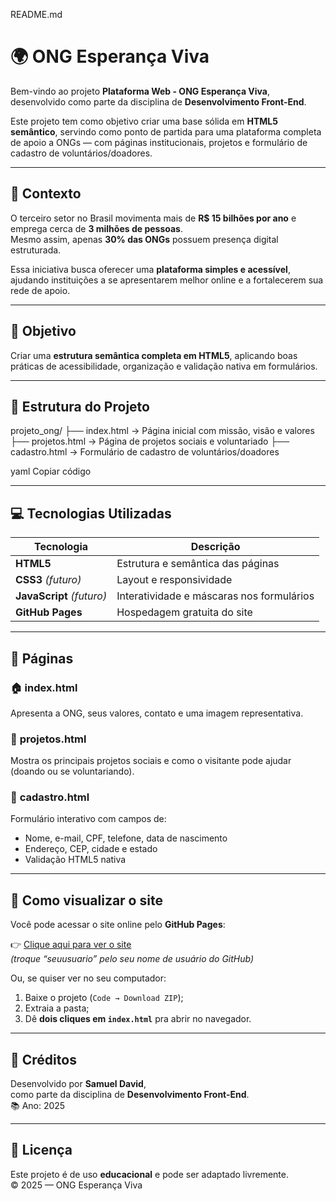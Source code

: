 README.md
# 🌍 ONG Esperança Viva

Bem-vindo ao projeto **Plataforma Web - ONG Esperança Viva**, desenvolvido como parte da disciplina de **Desenvolvimento Front-End**.

Este projeto tem como objetivo criar uma base sólida em **HTML5 semântico**, servindo como ponto de partida para uma plataforma completa de apoio a ONGs — com páginas institucionais, projetos e formulário de cadastro de voluntários/doadores.

---

## 🧩 Contexto

O terceiro setor no Brasil movimenta mais de **R$ 15 bilhões por ano** e emprega cerca de **3 milhões de pessoas**.  
Mesmo assim, apenas **30% das ONGs** possuem presença digital estruturada.  

Essa iniciativa busca oferecer uma **plataforma simples e acessível**, ajudando instituições a se apresentarem melhor online e a fortalecerem sua rede de apoio.

---

## 🎯 Objetivo

Criar uma **estrutura semântica completa em HTML5**, aplicando boas práticas de acessibilidade, organização e validação nativa em formulários.

---

## 🧱 Estrutura do Projeto

projeto_ong/
├── index.html → Página inicial com missão, visão e valores
├── projetos.html → Página de projetos sociais e voluntariado
├── cadastro.html → Formulário de cadastro de voluntários/doadores

yaml
Copiar código

---

## 💻 Tecnologias Utilizadas

| Tecnologia | Descrição |
|-------------|------------|
| **HTML5** | Estrutura e semântica das páginas |
| **CSS3** *(futuro)* | Layout e responsividade |
| **JavaScript** *(futuro)* | Interatividade e máscaras nos formulários |
| **GitHub Pages** | Hospedagem gratuita do site |

---

## 📄 Páginas

### 🏠 **index.html**
Apresenta a ONG, seus valores, contato e uma imagem representativa.

### 🤝 **projetos.html**
Mostra os principais projetos sociais e como o visitante pode ajudar (doando ou se voluntariando).

### 🧾 **cadastro.html**
Formulário interativo com campos de:
- Nome, e-mail, CPF, telefone, data de nascimento  
- Endereço, CEP, cidade e estado  
- Validação HTML5 nativa

---

## 🚀 Como visualizar o site

Você pode acessar o site online pelo **GitHub Pages**:

👉 [Clique aqui para ver o site](https://seuusuario.github.io/projeto_ong/)  
*(troque “seuusuario” pelo seu nome de usuário do GitHub)*

Ou, se quiser ver no seu computador:
1. Baixe o projeto (`Code → Download ZIP`);
2. Extraia a pasta;
3. Dê **dois cliques em `index.html`** pra abrir no navegador.

---

## 🧾 Créditos

Desenvolvido por **Samuel David**,  
como parte da disciplina de **Desenvolvimento Front-End**.  
📚 Ano: 2025  

---

## 📜 Licença

Este projeto é de uso **educacional** e pode ser adaptado livremente.  
© 2025 — ONG Esperança Viva
